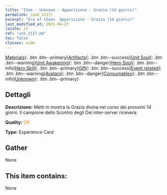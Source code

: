 ```yaml
---
title: "Item - Unknown - Apparizione · Grazia (14 giorni)"
permalink: /unk_2117/
excerpt: "Era of Chaos  Apparizione · Grazia (14 giorni)"
last_modified_at: 2021-04-27
locale: it
ref: "unk_2117.md"
toc: false
classes: wide
---
```

 [Materials](/ItemsIT/){: .btn .btn--primary}[Artifacts](/ItemsIT/Artifacts/){: .btn .btn--success}[Unit Soul](/ItemsIT/UnitSoul/){: .btn .btn--warning}[Unit Awakening](/ItemsIT/UnitAwakening/){: .btn .btn--danger}[Hero Soul](/ItemsIT/HeroSoul/){: .btn .btn--info}[Hero Skill](/ItemsIT/HeroSkill/){: .btn .btn--primary}[Gift](/ItemsIT/Gift/){: .btn .btn--success}[Event related](/ItemsIT/Events/){: .btn .btn--warning}[Avatars](/ItemsIT/Avatars/){: .btn .btn--danger}[Consumables](/ItemsIT/Consumables/){: .btn .btn--info}[Unknown](/ItemsIT/Unknown/){: .btn .btn--primary}

## Dettagli
 **Descrizione:** Metti in mostra la Grazia divina nel corso dei prossimi 14 giorni. Il campione dello Scontro degli Dei inter-server riceverà:

 **Quality:** <span style="color: #FF8C00">OK</span>

 **Type:** Experience Card

## Gather

  None

## This item contains:

  None

